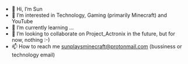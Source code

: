 - 👋 Hi, I’m Sun
- 👀 I’m interested in Technology, Gaming (primarily Minecraft) and YouTube
- 🌱 I’m currently learning ...
- 💞️ I’m looking to collaborate on Project_Actronix in the future, but for now, nothing :-)
- 📫 How to reach me sunplaysminecraft@protonmail.com (bussiness or technology email)

<!---
ItsSun/Project_Actronix is a ✨ special ✨ repository because its a fork of OpenShot Video Editor and I want it to have similar look to Windows Movie Maker,
but with more modern and old but useful features,
I want it to be a complete video production and video creation package,
something like blender, but targeted towards YouTubers.
--->
